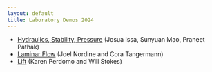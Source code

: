```yaml
---
layout: default
title: Laboratory Demos 2024
---
```


  - [Hydraulics, Stability, Pressure](./IssaMaoPathak) (Josua Issa, Sunyuan Mao, Praneet Pathak)
  - [Laminar Flow](./NordineTangermann)  (Joel Nordine and Cora Tangermann)
  - [Lift](./PerdomoStokes) (Karen Perdomo and Will Stokes)
